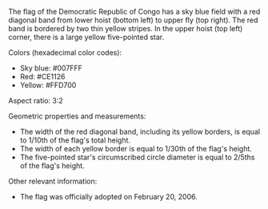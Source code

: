 The flag of the Democratic Republic of Congo has a sky blue field with a red diagonal band from lower hoist (bottom left) to upper fly (top right). The red band is bordered by two thin yellow stripes. In the upper hoist (top left) corner, there is a large yellow five-pointed star.

Colors (hexadecimal color codes):
- Sky blue: #007FFF
- Red: #CE1126
- Yellow: #FFD700

Aspect ratio: 3:2

Geometric properties and measurements:
- The width of the red diagonal band, including its yellow borders, is equal to 1/10th of the flag's total height.
- The width of each yellow border is equal to 1/30th of the flag's height.
- The five-pointed star's circumscribed circle diameter is equal to 2/5ths of the flag's height.

Other relevant information:
- The flag was officially adopted on February 20, 2006.